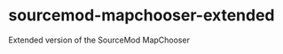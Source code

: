 sourcemod-mapchooser-extended
=============================

Extended version of the SourceMod MapChooser
